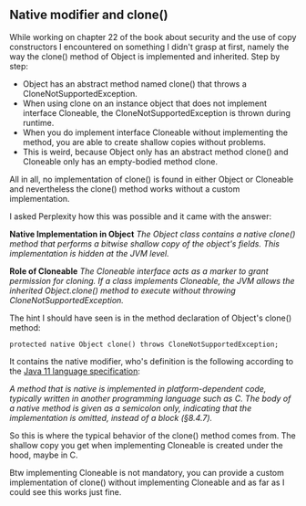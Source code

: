 ## Native modifier and clone()

While working on chapter 22 of the book about security and the use of copy constructors I encountered on something I didn't grasp at first, namely the way the clone() method of Object is implemented and inherited. Step by step:

- Object has an abstract method named clone() that throws a CloneNotSupportedException.
- When using clone on an instance object that does not implement interface Cloneable, the CloneNotSupportedException is thrown during runtime.
- When you do implement interface Cloneable without implementing the method, you are able to create shallow copies without problems.
- This is weird, because Object only has an abstract method clone() and Cloneable only has an empty-bodied method clone.

All in all, no implementation of clone() is found in either Object or Cloneable and nevertheless the clone() method works without a custom implementation. 

I asked Perplexity how this was possible and it came with the answer:

**Native Implementation in Object**
_The Object class contains a native clone() method that performs a bitwise shallow copy of the object's fields. This implementation is hidden at the JVM level._

**Role of Cloneable**
_The Cloneable interface acts as a marker to grant permission for cloning. If a class implements Cloneable, the JVM allows the inherited Object.clone() method to execute without throwing CloneNotSupportedException._

The hint I should have seen is in the method declaration of Object's clone() method:

```
protected native Object clone() throws CloneNotSupportedException;
```

It contains the native modifier, who's definition is the following according to the [Java 11 language specification](https://docs.oracle.com/javase/specs/jls/se11/html/jls-8.html#jls-8.4.3.4):

_A method that is native is implemented in platform-dependent code, typically written in another programming language such as C. The body of a native method is given as a semicolon only, indicating that the implementation is omitted, instead of a block (§8.4.7)._

So this is where the typical behavior of the clone() method comes from. The shallow copy you get when implementing Cloneable is created under the hood, maybe in C.  

Btw implementing Cloneable is not mandatory, you can provide a custom implementation of clone() without implementing Cloneable and as far as I could see this works just fine. 